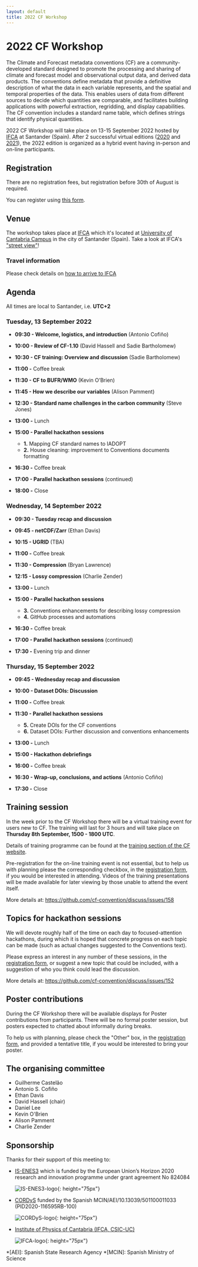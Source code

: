```yaml
---
layout: default
title: 2022 CF Workshop
---
```


# 2022 CF Workshop

The Climate and Forecast metadata conventions (CF) are a community-developed standard  designed to promote the processing and sharing of climate and forecast model and observational output data, and derived data products. The conventions define metadata that provide a definitive description of what the data in each variable represents, and the spatial and temporal properties of the data. This enables users of data from different sources to decide which quantities are comparable, and facilitates building applications with powerful extraction, regridding, and display capabilities. The CF convention includes a standard name table, which defines strings that identify physical quantities.

2022 CF Workshop will take place on 13-15 September 2022 hosted by [IFCA] at Santander (Spain). After 2 successful virtual editions ([2020] and [2021]), the 2022 edition is organized as a hybrid event having in-person and on-line participants. 

[2021]: https://cfconventions.org/Meetings/2021-Workshop.html "2021 CF Workshop"
[2020]: https://cfconventions.org/Meetings/2020-Workshop.html "2020 CF Workshop"

## Registration

There are no registration fees, but registration before 30th of August is required.

You can register using [this form][REGISTRATION].


[REGISTRATION]: https://forms.gle/RB9BYZuLULcVKBsF6

## Venue
The workshop takes place at [IFCA] which it's located at [University of Cantabria Campus][IFCA-campus] in the city of Santander (Spain). Take a look at IFCA's ["street view"][IFCA-street-view]!

[IFCA-street-view]: https://goo.gl/maps/NPwzRr8aDyQR99L29
[IFCA-campus]: https://goo.gl/maps/pnHFXz1mrGPVfE137

### Travel information

Please check details on [how to arrive to IFCA](https://ifca.unican.es/en-us/about-ifca/how-to-arrive)

## Agenda

All times are local to Santander, i.e. **UTC+2**

### Tuesday, 13 September 2022

* **09:30 - Welcome, logistics, and introduction** (Antonio Cofiño)

* **10:00 - Review of CF-1.10** (David Hassell and Sadie Bartholomew)

* **10:30 - CF training: Overview and discussion** (Sadie Bartholomew)

* **11:00 -** Coffee break

* **11:30 - CF to BUFR/WMO** (Kevin O’Brien)

* **11:45 - How we describe our variables** (Alison Pamment)

* **12:30 - Standard name challenges in the carbon community** (Steve Jones)

* **13:00 -** Lunch

* **15:00 - Parallel hackathon sessions**
  * **1.** Mapping CF standard names to IADOPT
  * **2.** House cleaning: improvement to Conventions documents formatting

* **16:30 -** Coffee break

* **17:00 - Parallel hackathon sessions** (continued)

* **18:00 -** Close

### Wednesday, 14 September 2022

* **09:30 - Tuesday recap and discussion**

* **09:45 - netCDF/Zarr** (Ethan Davis)

* **10:15 - UGRID** (TBA)

* **11:00 -** Coffee break

* **11:30 - Compression** (Bryan Lawrence)

* **12:15 - Lossy compression** (Charlie Zender)

* **13:00 -** Lunch

* **15:00 - Parallel hackathon sessions**
  * **3.** Conventions enhancements for describing lossy compression
  * **4.** GitHub processes and automations

* **16:30 -** Coffee break

* **17:00 - Parallel hackathon sessions** (continued)

* **17:30 -** Evening trip and dinner

### Thursday, 15 September 2022

* **09:45 - Wednesday recap and discussion**

* **10:00 - Dataset DOIs: Discussion**

* **11:00 -** Coffee break

* **11:30 - Parallel hackathon sessions**
  * **5.** Create DOIs for the CF conventions 
  * **6.** Dataset DOIs: Further discussion and conventions enhancements

* **13:00 -** Lunch

* **15:00 - Hackathon debriefings**

* **16:00 -** Coffee break

* **16:30 - Wrap-up, conclusions, and actions** (Antonio Cofiño)

* **17:30 -** Close


## Training session
In the week prior to the CF Workshop there will be a virtual training event for users new to CF.
The training will last for 3 hours and will take place on **Thursday 8th September, 1500 - 1800 UTC**.

Details of training programme can be found at the [training section of the CF website][TRAINING].

Pre-registration for the on-line training event is not essential, but to help us with planning please the corresponding checkbox, in the [registration form][REGISTRATION], if you would be interested in attending. Videos of the training presentations will be made available for later viewing by those unable to attend the event itself. 

More details at: <https://github.com/cf-convention/discuss/issues/158>

## Topics for hackathon sessions

We will devote roughly half of the time on each day to focused-attention hackathons, during which it is hoped that concrete progress on each topic can be made (such as actual changes suggested to the Conventions text). 

Please express an interest in any number of these sessions, in the [registration form][REGISTRATION], or suggest a new topic that could be included, with a suggestion of who you think could lead the discussion. 

More details at: <https://github.com/cf-convention/discuss/issues/152>

## Poster contributions 
During the CF Workshop there will be available displays for Poster contributions from participants. There will be no formal poster session, but posters expected to chatted about informally during breaks.

To help us with planning, please check the "Other" box, in the [registration form][REGISTRATION], and provided a tentative title, if you would be interested to bring your poster. 

## The organising committee

* Guilherme Castelão
* Antonio S. Cofiño
* Ethan Davis
* David Hassell (chair)
* Daniel Lee
* Kevin O'Brien
* Alison Pamment
* Charlie Zender

## Sponsorship

Thanks for their support of this meeting to: 
 - [IS-ENES3] which is funded by the European Union’s Horizon 2020 research and innovation programme under grant agreement No 824084
   
   ![IS-ENES3-logo]{: height="75px"}
 
 - [CORDyS] funded by the Spanish MCIN/AEI/10.13039/501100011033 (PID2020-116595RB-100)
   
   ![CORDyS-logo]{: height="75px"}
 
 - [Institute of Physics of Cantabria (IFCA, CSIC-UC)][IFCA]

   ![IFCA-logo]{: height="75px"}
 
[IS-ENES3]: https://is.enes.org "Infrastructure for the European Network for Earth System Modelling"
[IS-ENES3-logo]: 2022-workshop/is-enes3-logo.png
[CORDyS]: https://github.com/AEI-CORDyS "Contribution to the next generation of CORDEX regional climate projections: Dynamical and Statistical approaches"
[CORDyS-logo]: 2022-workshop/micin-aei-cordys_en.png 
[IFCA]: https://ifca.unican.es/en-us "Institute of Physics of Cantabria (IFCA, CSIC-UC)"
[IFCA-logo]: 2022-workshop/ifca-logo.png 
[TRAINING]: http://cfconventions.org/Training/2022-Training-Workshop.html "2022 CF Training Workshop"

*[AEI]: Spanish State Research Agency
*[MCIN]: Spanish Ministry of Science
